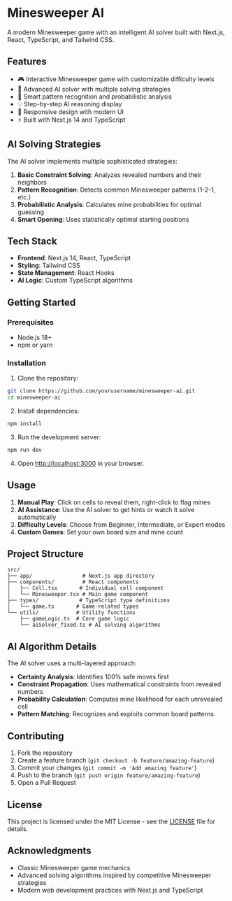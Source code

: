 # Minesweeper AI

A modern Minesweeper game with an intelligent AI solver built with Next.js, React, TypeScript, and Tailwind CSS.

## Features

- 🎮 Interactive Minesweeper game with customizable difficulty levels
- 🤖 Advanced AI solver with multiple solving strategies
- 🎯 Smart pattern recognition and probabilistic analysis
- 💡 Step-by-step AI reasoning display
- 📱 Responsive design with modern UI
- ⚡ Built with Next.js 14 and TypeScript

## AI Solving Strategies

The AI solver implements multiple sophisticated strategies:

1. **Basic Constraint Solving**: Analyzes revealed numbers and their neighbors
2. **Pattern Recognition**: Detects common Minesweeper patterns (1-2-1, etc.)
3. **Probabilistic Analysis**: Calculates mine probabilities for optimal guessing
4. **Smart Opening**: Uses statistically optimal starting positions

## Tech Stack

- **Frontend**: Next.js 14, React, TypeScript
- **Styling**: Tailwind CSS
- **State Management**: React Hooks
- **AI Logic**: Custom TypeScript algorithms

## Getting Started

### Prerequisites

- Node.js 18+ 
- npm or yarn

### Installation

1. Clone the repository:
```bash
git clone https://github.com/yourusername/minesweeper-ai.git
cd minesweeper-ai
```

2. Install dependencies:
```bash
npm install
```

3. Run the development server:
```bash
npm run dev
```

4. Open [http://localhost:3000](http://localhost:3000) in your browser.

## Usage

1. **Manual Play**: Click on cells to reveal them, right-click to flag mines
2. **AI Assistance**: Use the AI solver to get hints or watch it solve automatically
3. **Difficulty Levels**: Choose from Beginner, Intermediate, or Expert modes
4. **Custom Games**: Set your own board size and mine count

## Project Structure

```
src/
├── app/                # Next.js app directory
├── components/         # React components
│   ├── Cell.tsx       # Individual cell component
│   └── Minesweeper.tsx # Main game component
├── types/             # TypeScript type definitions
│   └── game.ts       # Game-related types
└── utils/            # Utility functions
    ├── gameLogic.ts  # Core game logic
    └── aiSolver_fixed.ts # AI solving algorithms
```

## AI Algorithm Details

The AI solver uses a multi-layered approach:

- **Certainty Analysis**: Identifies 100% safe moves first
- **Constraint Propagation**: Uses mathematical constraints from revealed numbers
- **Probability Calculation**: Computes mine likelihood for each unrevealed cell
- **Pattern Matching**: Recognizes and exploits common board patterns

## Contributing

1. Fork the repository
2. Create a feature branch (`git checkout -b feature/amazing-feature`)
3. Commit your changes (`git commit -m 'Add amazing feature'`)
4. Push to the branch (`git push origin feature/amazing-feature`)
5. Open a Pull Request

## License

This project is licensed under the MIT License - see the [LICENSE](LICENSE) file for details.

## Acknowledgments

- Classic Minesweeper game mechanics
- Advanced solving algorithms inspired by competitive Minesweeper strategies
- Modern web development practices with Next.js and TypeScript
